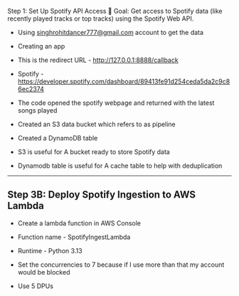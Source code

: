 Step 1: Set Up Spotify API Access
🔗 Goal:
Get access to Spotify data (like recently played tracks or top tracks) using the Spotify Web API.

- Using singhrohitdancer777@gmail.com account to get the data
- Creating an app

- This is the redirect URL - http://127.0.0.1:8888/callback
- Spotify - https://developer.spotify.com/dashboard/89413fe91d254ceda5da2c9c86ec2374

- The code opened the spotify webpage and returned with the latest songs played
- Created an S3 data bucket which refers to as pipeline
- Created a DynamoDB table

- S3 is useful for A bucket ready to store Spotify data
- Dynamodb table is useful for A cache table to help with deduplication
---

## Step 3B: Deploy Spotify Ingestion to AWS Lambda

- Create a lambda function in AWS Console

- Function name - SpotifyIngestLambda
- Runtime - Python 3.13

- Set the concurrencies to 7 because if I use more than that my account would be blocked
- Use 5 DPUs
